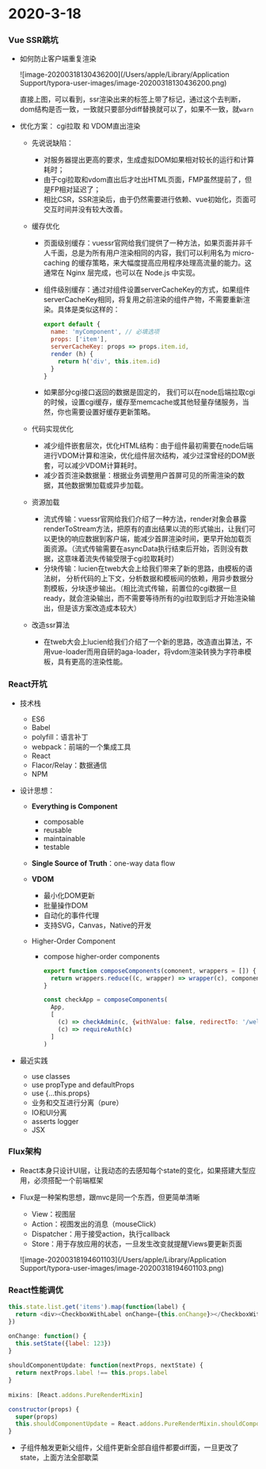 # 2020-3-18

### Vue SSR跳坑

+ 如何防止客户端重复渲染

  ![image-20200318130436200](/Users/apple/Library/Application Support/typora-user-images/image-20200318130436200.png)

  直接上图，可以看到，ssr渲染出来的标签上带了标记，通过这个去判断，dom结构是否一致，一致就只要部分diff替换就可以了，如果不一致，就`warn`

+ 优化方案： cgi拉取 和 VDOM直出渲染

  + 先说说缺陷：

    + 对服务器提出更高的要求，生成虚拟DOM如果相对较长的运行和计算耗时；
    + 由于cgi拉取和vdom直出后才吐出HTML页面，FMP虽然提前了，但是FP相对延迟了；
    + 相比CSR，SSR渲染后，由于仍然需要进行依赖、vue初始化，页面可交互时间并没有较大改善。

  + 缓存优化

    + 页面级别缓存：vuessr官网给我们提供了一种方法，如果页面并非千人千面，总是为所有用户渲染相同的内容，我们可以利用名为 micro-caching 的缓存策略，来大幅度提高应用程序处理高流量的能力。这通常在 Nginx 层完成，也可以在 Node.js 中实现。

    + 组件级别缓存：通过对组件设置serverCacheKey的方式，如果组件serverCacheKey相同，将复用之前渲染的组件产物，不需要重新渲染。具体是类似这样的：

      ```js
      export default {
        name: 'myComponent', // 必填选项
        props: ['item'],
        serverCacheKey: props => props.item.id,
        render (h) {
          return h('div', this.item.id)
        }
      }
      ```

    + 如果部分cgi接口返回的数据是固定的， 我们可以在node后端拉取cgi的时候，设置cgi缓存，缓存至memcache或其他轻量存储服务，当然，你也需要设置好缓存更新策略。

  + 代码实现优化

    + 减少组件嵌套层次，优化HTML结构：由于组件最初需要在node后端进行VDOM计算和渲染，优化组件层次结构，减少过深曾经的DOM嵌套，可以减少VDOM计算耗时。
    + 减少首页渲染数据量：根据业务调整用户首屏可见的所需渲染的数据，其他数据懒加载或异步加载。

  + 资源加载

    + 流式传输：vuessr官网给我们介绍了一种方法，render对象会暴露renderToStream方法，把原有的直出结果以流的形式输出，让我们可以更快的响应数据到客户端，能减少首屏渲染时间，更早开始加载页面资源。（流式传输需要在asyncData执行结束后开始，否则没有数据，这意味着流失传输受限于cgi拉取耗时）
    + 分块传输：lucien在tweb大会上给我们带来了新的思路，由模板的语法树， 分析代码的上下文，分析数据和模板间的依赖，用异步数据分割模板，分块逐步输出。（相比流式传输，前置位的cgi数据一旦ready，就会渲染输出，而不需要等待所有的gi拉取到后才开始渲染输出，但是该方案改造成本较大）

  + 改造ssr算法

    + 在tweb大会上lucien给我们介绍了一个新的思路，改造直出算法，不用vue-loader而用自研的aga-loader，将vdom渲染转换为字符串模板，具有更高的渲染性能。

### React开坑

+ 技术栈
  + ES6
  + Babel
  + polyfill：语言补丁
  + webpack：前端的一个集成工具
  + React
  + Flacor/Relay：数据通信
  + NPM

+ 设计思想：

  + **Everything is Component**
    + composable
    + reusable
    + maintainable
    + testable

  + **Single Source of Truth**：one-way data flow

  + **VDOM**

    + 最小化DOM更新
    + 批量操作DOM
    + 自动化的事件代理
    + 支持SVG，Canvas，Native的开发

  + Higher-Order Component

    + compose higher-order components

      ```js
      export function composeComponents(comonent, wrappers = []) {
        return wrappers.reduce((c, wrapper) => wrapper(c), component)
      }
      
      const checkApp = composeComponents(
      	App,
        [
          (c) => checkAdmin(c, {withValue: false, redirectTo: '/welcome-on-board'}),
          (c) => requireAuth(c)
        ]
      )
      
      ```

+ 最近实践

  + use classes
  + use propType and defaultProps
  + use {...this.props}
  + 业务和交互进行分离（pure）
  + IO和UI分离
  + asserts logger
  + JSX

### Flux架构

+ React本身只设计UI层，让我动态的去感知每个state的变化，如果搭建大型应用，必须搭配一个前端框架

+ Flux是一种架构思想，跟mvc是同一个东西，但更简单清晰

  + View：视图层
  + Action：视图发出的消息（mouseClick）
  + Dispatcher：用于接受action，执行callback
  + Store：用于存放应用的状态，一旦发生改变就提醒Views要更新页面

  ![image-20200318194601103](/Users/apple/Library/Application Support/typora-user-images/image-20200318194601103.png)

### React性能调优

```js
this.state.list.get('items').map(function(label) {
  return <div><CheckboxWithLabel onChange={this.onChange}></CheckboxWithLabel></div>
})

onChange: function() {
  this.setState({label: 123})
}
  
shouldComponentUpdate: function(nextProps, nextState) {
  return nextProps.label !== this.props.label
}
  
mixins: [React.addons.PureRenderMixin]

constructor(props) {
  super(props)
  this.shouldComponentUpdate = React.addons.PureRenderMixin.shouldComponentUpdate.bind(this)
}
```

+ 子组件触发更新父组件，父组件更新全部自组件都要diff面，一旦更改了state，上面方法全部歇菜